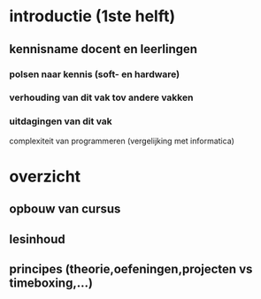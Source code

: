 # introductie (1ste helft)
##  kennisname docent en leerlingen
### polsen naar kennis (soft- en hardware)
### verhouding van dit vak tov andere vakken
### uitdagingen van dit vak
complexiteit van programmeren (vergelijking met informatica)
# overzicht 
## opbouw van cursus   
## lesinhoud
## principes (theorie,oefeningen,projecten vs timeboxing,...)



